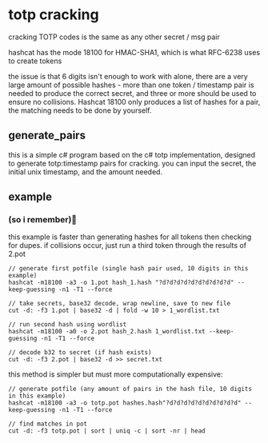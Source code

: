 # totp cracking

cracking TOTP codes is the same as any other secret / msg pair

hashcat has the mode 18100 for HMAC-SHA1, which is what RFC-6238 uses to create tokens

the issue is that 6 digits isn't enough to work with alone, there are a very large amount of possible hashes - more than one token / timestamp pair is needed to produce the correct secret, and three or more should be used to ensure no collisions. Hashcat 18100 only produces a list of hashes for a pair, the matching needs to be done by yourself.

## generate_pairs

this is a simple c# program based on the c# totp implementation, designed to generate totp:timestamp pairs for cracking. you can input the secret, the initial unix timestamp, and the amount needed.


## example
 
### (so i remember)

this example is faster than generating hashes for all tokens then checking for dupes.
if collisions occur, just run a third token through the results of 2.pot

```
// generate first potfile (single hash pair used, 10 digits in this example)
hashcat -m18100 -a3 -o 1.pot hash_1.hash "?d?d?d?d?d?d?d?d?d?d" --keep-guessing -n1 -T1 --force

// take secrets, base32 decode, wrap newline, save to new file
cut -d: -f3 1.pot | base32 -d | fold -w 10 > 1_wordlist.txt

// run second hash using wordlist
hashcat -m18100 -a0 -o 2.pot hash_2.hash 1_wordlist.txt --keep-guessing -n1 -T1 --force

// decode b32 to secret (if hash exists)
cut -d: -f3 2.pot | base32 -d >> secret.txt
```

this method is simpler but must more computationally expensive:

```
// generate potfile (any amount of pairs in the hash file, 10 digits in this example)
hashcat -m18100 -a3 -o totp.pot hashes.hash"?d?d?d?d?d?d?d?d?d?d" --keep-guessing -n1 -T1 --force

// find matches in pot
cut -d: -f3 totp.pot | sort | uniq -c | sort -nr | head 
```

